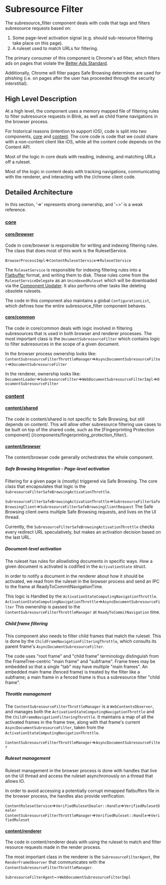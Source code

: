 # Subresource Filter
The subresource_filter component deals with code that tags and filters
subresource requests based on:

1. Some page-level activation signal (e.g. should sub-resource filtering take place on this page).
2. A ruleset used to match URLs for filtering.

The primary consumer of this component is Chrome's ad filter, which filters ads
on pages that violate the [Better Ads Standard](https://www.betterads.org/standards/).

Additionally, Chrome will filter pages Safe Browsing determines are used for
phishing (i.e. on pages after the user has proceeded through the security
interstitial).

## High Level Description
At a high level, the component uses a memory mapped file of filtering rules to
filter subresource requests in Blink, as well as child frame navigations in the
browser process.

For historical reasons (intention to support iOS), code is split into two
components, [core](/components/subresource_filter/core) and
[content](/components/subresource_filter/content). The core code is code that
we could share with a non-content client like iOS, while all the content code
depends on the Content API.

Most of the logic in core deals with reading, indexing, and matching URLs off a
ruleset.

Most of the logic in content deals with tracking navigations, communicating with
the renderer, and interacting with the //chrome client code.

## Detailed Architecture
In this section, '=>' represents strong ownership, and '~>' is a weak reference.

### [core](/components/subresource_filter/core)
#### [core/browser](/components/subresource_filter/core/browser)
Code in core/browser is responsible for writing and indexing filtering rules.
The class that does most of this work is the RulesetService.

`BrowserProcessImpl`=>`ContentRulesetService`=>`RulesetService`

The `RulesetService` is responsible for indexing filtering rules into a
[Flatbuffer](https://google.github.io/flatbuffers/) format, and writing them to
disk. These rules come from the `RulesetServiceDelegate` as an `UnindexedRuleset`
which will be downloaded via the [Component Updater](/components/component_updater/README.md).
It also performs other tasks like deleting obsolete rulesets.

The code in this component also maintains a global `ConfigurationList`, which
defines how the entire subresource_filter component behaves.

#### [core/common](/components/subresource_filter/core/common)
The code in core/common deals with logic involved in filtering subresources that
is used in both browser and renderer processes. The most important class is the
`DocumentSubresourceFilter` which contains logic to filter subresources in the
scope of a given document.

In the browser process ownership looks like:
`ContentSubresourceFilterThrottleManager`=>`AsyncDocumentSubresourceFilter`=>`DocumentSubresourceFilter`

In the renderer, ownership looks like:
`DocumentLoader`=>`SubresourceFilter`=>`WebDocumentSubresourceFilterImpl`=>`DocumentSubresourceFilter`

### [content](/components/subresource_filter/content)
#### [content/shared](/components/subresource_filter/content/shared/)
The code in content/shared is not specific to Safe Browsing, but still depends
on content/. This will allow other subresource filtering use cases to be built
on top of the shared code, such as the [Fingerprinting Protection component]
(/components/fingerprinting_protection_filter/).

#### [content/browser](/components/subresource_filter/content/browser)
The content/browser code generally orchestrates the whole component.

##### Safe Browsing Integration - Page-level activation
Filtering for a given page is (mostly) triggered via Safe Browsing. The core
class that encapsulates that logic is the
`SubresourceFilterSafeBrowsingActivationThrottle`.

`SubresourceFilterSafeBrowsingActivationThrottle`=>`SubresourceFilterSafeBrowsingClient`=>`SubresourceFilterSafeBrowsingClientRequest`
The Safe Browsing client owns multiple Safe Browsing requests, and lives on the
UI thread.

Currently, the `SubresourceFilterSafeBrowsingActivationThrottle` checks every
redirect URL speculatively, but makes an activation decision based on the last
URL.

##### Document-level activation
The ruleset has rules for allowlisting documents in specific ways. How a given
document is activated is codified in the `ActivationState` struct.

In order to notify a document in the renderer about how it should be activated,
we read from the ruleset in the browser process and send an IPC to the frame at
ReadyToCommitNavigationTime.

This logic is Handled by the `ActivationStateComputingNavigationThrottle`.
`ActivationStateComputingNavigationThrottle`=>`AsyncDocumentSubresourceFilter`
This ownership is passed to the `ContentSubresourceFilterThrottleManager` at
`ReadyToCommitNavigation` time.

##### Child frame filtering
This component also needs to filter child frames that match the ruleset. This is
done by the `ChildFrameNavigationFilteringThrottle`, which consults its parent
frame's `AsyncDocumentSubresourceFilter`.

The code uses "root frame" and "child frame" terminology distinguish from the
FrameTree-centric "main frame" and "subframe". Frame trees may be embedded so
that a single "tab" may have multiple "main frames". An embedded main frame
(fenced frame) is treated by the filter like a subframe; a main frame in a
fenced frame is thus a subresource filter "child frame".

##### Throttle management
The `ContentSubresourceFilterThrottleManager` is a `WebContentsObserver`, and manages both the
`ActivationStateComputingNavigationThrottle` and the
`ChildFrameNavigationFilteringThrottle`. It maintains a map of all the activated
frames in the frame tree, along with that frame's current
`AsyncDocumentSubresourceFilter`, taken from the
`ActivationStateComputingNavigationThrottle`.

`ContentSubresourceFilterThrottleManager`=>`AsyncDocumentSubresourceFilter`

##### Ruleset management
Ruleset management in the browser process is done with handles that live on the
UI thread and access the ruleset asynchronously on a thread that allows IO.

In order to avoid accessing a potentially corrupt mmapped flatbuffers file in
the browser process, the handles also provide verification.

`ContentRulesetService`=>`VerifiedRulesetDealer::Handle`=>`VerifiedRulesetDealer`
`ContentSubresourceFilterThrottleManager`=>`VerifiedRuleset::Handle`=>`VerifiedRuleset`

#### [content/renderer](/components/subresource_filter/content/renderer)
The code in content/renderer deals with using the ruleset to match  and filter
resource requests made in the render process.

The most important class in the renderer is the `SubresourceFilterAgent`,
the `RenderFrameObserver` that communicates with the
`ContentSubresourceFilterThrottleManager`.

`SubresourceFilterAgent`~>`WebDocumentSubresourceFilterImpl`
